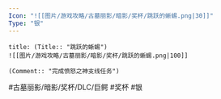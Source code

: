 ```yaml
---
Icon: "![[图片/游戏攻略/古墓丽影/暗影/奖杯/跳跃的蜥蜴.png|30]]"
Type: "银"
---
```

```ad-common-silver-trophy
title: (Title:: "跳跃的蜥蜴")
![[图片/游戏攻略/古墓丽影/暗影/奖杯/跳跃的蜥蜴.png|100]]

(Comment:: "完成愤怒之神支线任务")
```

#古墓丽影/暗影/奖杯/DLC/巨鳄 #奖杯 #银
